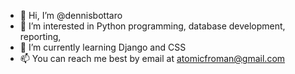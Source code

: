- 👋 Hi, I’m @dennisbottaro
- 👀 I’m interested in Python programming, database development, reporting, 
- 🌱 I’m currently learning Django and CSS
- 📫 You can reach me best by email at atomicfroman@gmail.com

<!---
dennisbottaro/dennisbottaro is a ✨ special ✨ repository because its `README.md` (this file) appears on your GitHub profile.
You can click the Preview link to take a look at your changes.
--->
